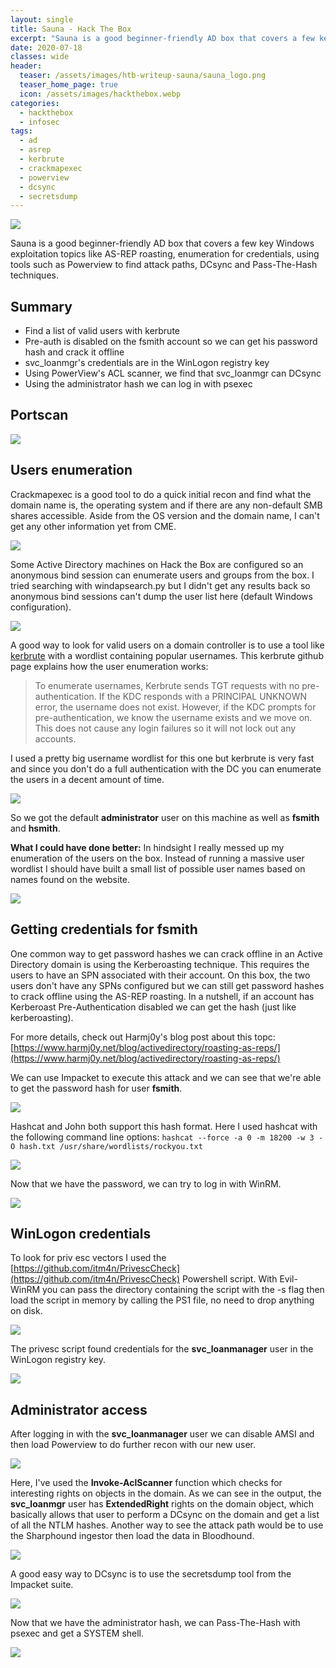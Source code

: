 ```yaml
---
layout: single
title: Sauna - Hack The Box
excerpt: "Sauna is a good beginner-friendly AD box that covers a few key Windows exploitation topics like AS-REP roasting, enumeration for credentials, using tools such as Powerview to find attack paths, DCsync and Pass-The-Hash techniques."
date: 2020-07-18
classes: wide
header:
  teaser: /assets/images/htb-writeup-sauna/sauna_logo.png
  teaser_home_page: true
  icon: /assets/images/hackthebox.webp
categories:
  - hackthebox
  - infosec
tags:
  - ad
  - asrep
  - kerbrute
  - crackmapexec
  - powerview
  - dcsync
  - secretsdump
---
```


![](/assets/images/htb-writeup-sauna/sauna_logo.png)

Sauna is a good beginner-friendly AD box that covers a few key Windows exploitation topics like AS-REP roasting, enumeration for credentials, using tools such as Powerview to find attack paths, DCsync and Pass-The-Hash techniques.

## Summary

- Find a list of valid users with kerbrute
- Pre-auth is disabled on the fsmith account so we can get his password hash and crack it offline
- svc_loanmgr's credentials are in the WinLogon registry key
- Using PowerView's ACL scanner, we find that svc_loanmgr can DCsync
- Using the administrator hash we can log in with psexec

## Portscan

![](/assets/images/htb-writeup-sauna/nmap_scan.png)

## Users enumeration

Crackmapexec is a good tool to do a quick initial recon and find what the  domain name is, the operating system and if there are any non-default SMB shares accessible. Aside from the OS version and the domain name, I can't get any other information yet from CME.

![](/assets/images/htb-writeup-sauna/cme_recon.png)

Some Active Directory machines on Hack the Box are configured so an anonymous bind session can enumerate users and groups from the box. I tried searching with windapsearch.py but I didn't get any results back so anonymous bind sessions can't dump the user list here (default Windows configuration).

![](/assets/images/htb-writeup-sauna/windapsearch_fail.png)

A good way to look for valid users on a domain controller is to use a tool like [kerbrute](https://github.com/ropnop/kerbrute) with a wordlist containing popular usernames. This kerbrute github page explains how the user enumeration works:

> To enumerate usernames, Kerbrute sends TGT requests with no pre-authentication. If the KDC responds with a PRINCIPAL UNKNOWN error, the username does not exist. However, if the KDC prompts for pre-authentication, we know the username exists and we move on. This does not cause any login failures so it will not lock out any accounts.

I used a pretty big username wordlist for this one but kerbrute is very fast and since you don't do a full authentication with the DC you can enumerate the users in a decent amount of time.

![](/assets/images/htb-writeup-sauna/kerbrute.png)

So we got the default **administrator** user on this machine as well as **fsmith** and **hsmith**.

**What I could have done better:** In hindsight I really messed up my enumeration of the users on the box. Instead of running a massive user wordlist I should have built a small list of possible user names based on names found on the website.

![](/assets/images/htb-writeup-sauna/fail.png)

## Getting credentials for fsmith

One common way to get password hashes we can crack offline in an Active Directory domain is using the Kerberoasting technique. This requires the users to have an SPN associated with their account. On this box, the two users don't have any SPNs configured but we can still get password hashes to crack offline using the AS-REP roasting. In a nutshell, if an account has Kerberoast Pre-Authentication disabled we can get the hash (just like kerberoasting).

For more details, check out Harmj0y's blog post about this topc: [https://www.harmj0y.net/blog/activedirectory/roasting-as-reps/](https://www.harmj0y.net/blog/activedirectory/roasting-as-reps/)

We can use Impacket to execute this attack and we can see that we're able to get the password hash for user **fsmith**.

![](/assets/images/htb-writeup-sauna/asrep.png)

Hashcat and John both support this hash format. Here I used hashcat with the following command line options: `hashcat --force -a 0 -m 18200 -w 3 -O hash.txt /usr/share/wordlists/rockyou.txt`

![](/assets/images/htb-writeup-sauna/hashcat.png)

Now that we have the password, we can try to log in with WinRM.

![](/assets/images/htb-writeup-sauna/fsmith.png)

## WinLogon credentials

To look for priv esc vectors I used the [https://github.com/itm4n/PrivescCheck](https://github.com/itm4n/PrivescCheck) Powershell script. With Evil-WinRM you can pass the directory containing the script with the -s flag then load the script in memory by calling the PS1 file, no need to drop anything on disk.

![](/assets/images/htb-writeup-sauna/privesc1.png)

The privesc script found credentials for the **svc_loanmanager** user in the WinLogon registry key.

![](/assets/images/htb-writeup-sauna/privesc2.png)

## Administrator access

After logging in with the **svc_loanmanager** user we can disable AMSI and then load Powerview to do further recon with our new user.

![](/assets/images/htb-writeup-sauna/powerview1.png)

Here, I've used the **Invoke-AclScanner** function which checks for interesting rights on objects in the domain. As we can see in the output, the **svc_loanmgr** user has **ExtendedRight** rights on the domain object, which basically allows that user to perform a DCsync on the domain and get a list of all the NTLM hashes. Another way to see the attack path would be to use the Sharphound ingestor then load the data in Bloodhound.

![](/assets/images/htb-writeup-sauna/powerview2.png)

A good easy way to DCsync is to use the secretsdump tool from the Impacket suite.

![](/assets/images/htb-writeup-sauna/secretsdump.png)

Now that we have the administrator hash, we can Pass-The-Hash with psexec and get a SYSTEM shell.

![](/assets/images/htb-writeup-sauna/root.png)
